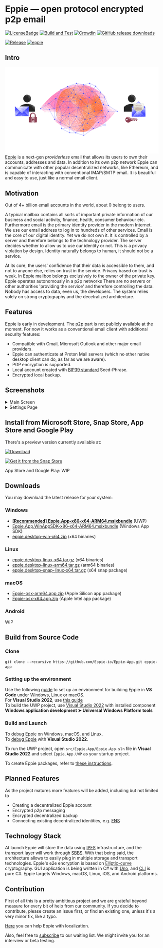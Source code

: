 # Eppie — open protocol encrypted p2p email

[![LicenseBadge](https://img.shields.io/github/license/Eppie-io/Eppie-App.svg)](https://raw.githubusercontent.com/Eppie-io/Eppie-App/main/LICENSE)
[![Build and Test](https://img.shields.io/github/actions/workflow/status/Eppie-io/Eppie-App/build.yml?logo=github&branch=main&event=push)](https://github.com/Eppie-io/Eppie-App/actions/workflows/build.yml?query=branch%3Amain+event%3Apush)
[![Crowdin](https://badges.crowdin.net/e/8fee200a40ee70ffd3fa6b7d8d23deee/localized.svg)](https://eppie.crowdin.com/eppie)
[![GitHub release downloads](https://img.shields.io/github/downloads/Eppie-io/Eppie-App/total)](https://github.com/Eppie-io/Eppie-App/releases)

[![Release](https://img.shields.io/github/v/release/Eppie-io/Eppie-App)](https://github.com/Eppie-io/Eppie-App/releases/latest)
[![eppie](https://snapcraft.io/eppie/badge.svg)](https://snapcraft.io/eppie)

## Intro
![Eppie](/screenshots/Eppie.png)
[Eppie](https://eppie.io) is a next-gen _providerless_ email that allows its users to own their accounts, addresses and data. In addition to its own p2p network Eppie can communicate with other popular decentralized networks, like Ethereum, and is capable of interacting with conventional IMAP/SMTP email. It is beautiful and easy to use, just like a normal email client.

## Motivation

Out of 4+ billion email accounts in the world, about 0 belong to users.

A typical mailbox contains all sorts of important private information of our business and social activity, finance, health, consumer behaviour etc. Furthermore email is the primary identity provider in the modern Internet. We use our email address to log in to hundreds of other services. Email is the core of our digital identity. Yet we do not own it. It is controlled by a server and therefore belongs to the technology provider. The server decides whether to allow us to use our identity or not. This is a privacy violation by design. Identity naturally belongs to human, it should not be a service.

At its core, the users' confidence that their data is accessible to them, and not to anyone else, relies on trust in the service. Privacy based on trust is weak. In Eppie mailbox belongs exclusively to the owner of the private key. Eppie operates autonomously in a p2p networks There are no servers or other authorities 'providing the service' and therefore controlling the data. Nobody has access to data, even us, the developers. The system relies solely on strong cryptography and the decetralized architecture.

## Features

Eppie is early in development. The p2p part is not publicly available at the moment. For now it works as a conventional email client with additional security features:

- Compatible with Gmail, Microsoft Outlook and other major email providers.
- Eppie can authenticate at Proton Mail servers (which no other native desktop client can do, as far as we are aware).
- PGP encryption is supported.
- Local account created with [BIP39 standard](https://bitcoinwiki.org/wiki/mnemonic-phrase) Seed-Phrase.
- Encrypted local backup.

## Screenshots

<details>
  <summary>Main Screen</summary>
  <img src="/screenshots/MainPage.png" alt="Main Screen"/>
</details>

<details>
  <summary>Settings Page</summary>
  <img src="/screenshots/Settings.png" alt="Settings Page"/>
</details>

## Install from Microsoft Store, Snap Store, App Store and Google Play

There's a preview version currently available at:
<p align="left">
  <a href="https://apps.microsoft.com/detail/Eppie%20Mail%20Preview/9n3r8xkz16c5?mode=direct&cid=github">
    <img src="https://get.microsoft.com/images/en-us%20light.svg" width="200" alt="Download" />
  </a>
</p>

[![Get it from the Snap Store](https://snapcraft.io/en/light/install.svg)](https://snapcraft.io/eppie)

App Store and Google Play: WIP

## Downloads

You may download the latest release for your system:

### Windows

- [**[Recommended] Eppie.App-x86-x64-ARM64.msixbundle**](https://github.com/Eppie-io/Eppie-App/releases/latest/download/Eppie.App-x86-x64-ARM64.msixbundle) (UWP)
- [Eppie.App.WinAppSDK-x86-x64-ARM64.msixbundle](https://github.com/Eppie-io/Eppie-App/releases/latest/download/Eppie.App.WinAppSDK-x86-x64-ARM64.msixbundle) (Windows App SDK)
- [eppie.desktop-win-x64.zip](https://github.com/Eppie-io/Eppie-App/releases/latest/download/eppie.desktop-win-x64.zip) (x64 binaries)

### Linux

- [eppie.desktop-linux-x64.tar.gz](https://github.com/Eppie-io/Eppie-App/releases/latest/download/eppie.desktop-linux-x64.tar.gz) (x64 binaries)
- [eppie.desktop-linux-arm64.tar.gz](https://github.com/Eppie-io/Eppie-App/releases/latest/download/eppie.desktop-linux-arm64.tar.gz) (arm64 binaries)
- [eppie.desktop-snap-linux-x64.tar.gz](https://github.com/Eppie-io/Eppie-App/releases/latest/download/eppie.desktop-snap-linux-x64.tar.gz) (x64 snap package)

### macOS

- [Eppie-osx-arm64.app.zip](https://github.com/Eppie-io/Eppie-App/releases/latest/download/Eppie-osx-arm64.app.zip) (Apple Silicon app package)
- [Eppie-osx-x64.app.zip](https://github.com/Eppie-io/Eppie-App/releases/latest/download/Eppie-osx-x64.app.zip) (Apple Intel app package)

### Android

WIP

## Build from Source Code

### Clone

```console
git clone --recursive https://github.com/Eppie-io/Eppie-App.git eppie-app
```

### Setting up the environment

Use the following [guide](https://platform.uno/docs/articles/get-started-vscode.html) to set up an environment for building Eppie in **VS Code** under Windows, Linux or macOS.  
For **Visual Studio 2022**, use [this guide](https://platform.uno/docs/articles/get-started-vs-2022.html)  
To build the UWP project, use [Visual Studio 2022](https://platform.uno/docs/articles/get-started-vs-2022.html) with installed component **Windows application development &#10148; Universal Windows Platform tools**

### Build and Launch

To [debug Eppie](https://platform.uno/docs/articles/create-an-app-vscode.html?tabs=skia#debug-the-app) on Windows, macOS, and Linux.  
To [debug Eppie](https://platform.uno/docs/articles/create-an-app-vs2022.html?tabs=desktop#debug-the-app) with **Visual Studio 2022**.

To run the UWP project, open `src/Eppie.App/Eppie.App.sln` file in **Visual Studio 2022** and select `Eppie.App.UWP` as your startup project.

To create Eppie packages, refer to [these instructions](https://platform.uno/docs/articles/uno-publishing-overview.html).

## Planned Features

As the project matures more features will be added, including but not limited to

- Creating a decentralized Eppie account
- Encrypted p2p messaging
- Encrypted decentralized backup
- Connecting existing decentralized identities, e.g. [ENS](https://ens.domains/)

## Technology Stack

At launch Eppie will store the data using [IPFS](https://github.com/ipfs/ipfs) infrastructure, and the transport layer will work through [SBBS](https://github.com/BeamMW/beam/wiki/Secure-bulletin-board-system-%28SBBS%29). With that being said, the architecture allows to easily plug in multiple storage and transport technologies. Eppie's e2e encryption is based on [Elliptic-curve](https://en.wikipedia.org/wiki/Elliptic-curve_cryptography) cryptography. GUI application is being written in C# with [Uno](https://github.com/unoplatform/uno), and [CLI](https://github.com/Eppie-io/Eppie-CLI) is pure C#. Eppie targets Windows, macOS, Linux, iOS, and Android platforms.

## Contribution

First of all this is a pretty ambitious project and we are grateful beyond measure for every bit of help from our community. If you decide to contribute, please create an issue first, or find an existing one, unless it's a very minor fix, like a typo.

[Here](https://eppie.crowdin.com/eppie) you can help Eppie with localization.

Also, feel free to [subscribe](https://eppie.io) to our waiting list. We might invite you for an interview or beta testing.
